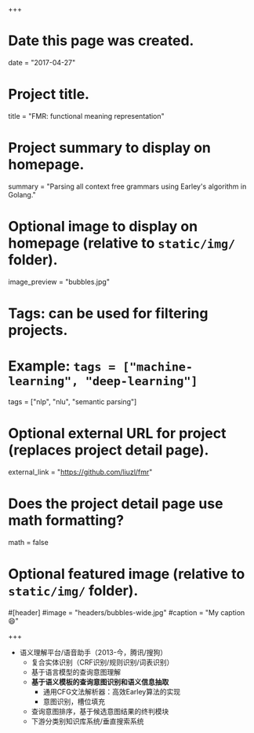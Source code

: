 +++
# Date this page was created.
date = "2017-04-27"

# Project title.
title = "FMR: functional meaning representation"

# Project summary to display on homepage.
summary = "Parsing all context free grammars using Earley's algorithm in Golang."

# Optional image to display on homepage (relative to `static/img/` folder).
image_preview = "bubbles.jpg"

# Tags: can be used for filtering projects.
# Example: `tags = ["machine-learning", "deep-learning"]`
tags = ["nlp", "nlu", "semantic parsing"]

# Optional external URL for project (replaces project detail page).
external_link = "https://github.com/liuzl/fmr"

# Does the project detail page use math formatting?
math = false

# Optional featured image (relative to `static/img/` folder).
#[header]
#image = "headers/bubbles-wide.jpg"
#caption = "My caption :smile:"

+++

* 语义理解平台/语音助手（2013-今，腾讯/搜狗）
  * 复合实体识别（CRF识别/规则识别/词表识别）
  * 基于语言模型的查询意图理解
  * **基于语义模板的查询意图识别和语义信息抽取**
      * 通用CFG文法解析器：高效Earley算法的实现
      * 意图识别，槽位填充
  * 查询意图排序，基于候选意图结果的终判模块
  * 下游分类别知识库系统/垂直搜索系统
